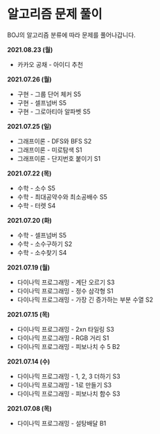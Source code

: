 # 알고리즘 문제 풀이

BOJ의 알고리즘 분류에 따라 문제를 풀어나갑니다.

**2021.08.23 (월)**

- 카카오 공채 - 아이디 추천

**2021.07.26 (월)**

- 구현 - 그룹 단어 체커 S5
- 구현 - 셀프넘버 S5
- 구현 - 그로아티아 알파벳 S5


**2021.07.25 (일)**

- 그래프이론 - DFS와 BFS S2
- 그래프이론 - 미로탐색 S1
- 그래프이론 - 단지번호 붙이기 S1

**2021.07.22 (목)**

- 수학 - 소수 S5
- 수학 - 최대공약수와 최소공배수 S5
- 수학 - 터렛 S4

**2021.07.20 (화)**

- 수학 - 셀프넘버 S5
- 수학 - 소수구하기 S2
- 수학 - 소수찾기 S4

**2021.07.19 (월)**

- 다이나믹 프로그래밍 - 계단 오르기 S3
- 다이나믹 프로그래밍 - 정수 삼각형 S1
- 다이나믹 프로그래밍 - 가장 긴 증가하는 부분 수열 S2

**2021.07.15 (목)**

- 다이나믹 프로그래밍 - 2xn 타일링 S3
- 다이나믹 프로그래밍 - RGB 거리 S1
- 다이나믹 프로그래밍 - 피보나치 수 5 B2



**2021.07.14 (수)**

- 다이나믹 프로그래밍 - 1, 2, 3 더하기 S3
- 다이나믹 프로그래밍 - 1로 만들기 S3
- 다이나믹 프로그래밍 - 피보나치 함수 S3



**2021.07.08 (목)**

- 다이나믹 프로그래밍 - 설탕배달 B1

